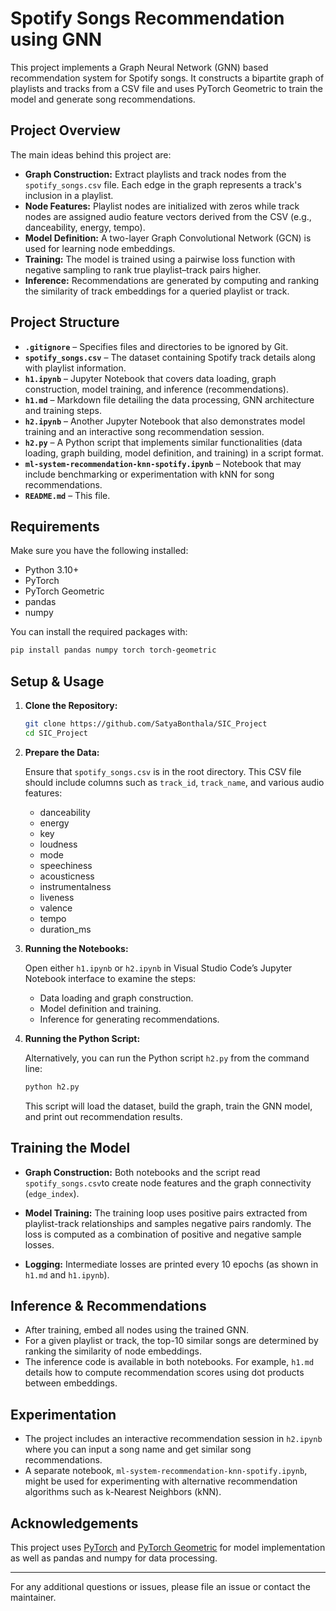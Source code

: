 # Spotify Songs Recommendation using GNN

This project implements a Graph Neural Network (GNN) based recommendation system for Spotify songs. It constructs a bipartite graph of playlists and tracks from a CSV file and uses PyTorch Geometric to train the model and generate song recommendations.

## Project Overview

The main ideas behind this project are:

-   **Graph Construction:** Extract playlists and track nodes from the `spotify_songs.csv` file. Each edge in the graph represents a track's inclusion in a playlist.
-   **Node Features:** Playlist nodes are initialized with zeros while track nodes are assigned audio feature vectors derived from the CSV (e.g., danceability, energy, tempo).
-   **Model Definition:** A two-layer Graph Convolutional Network (GCN) is used for learning node embeddings.
-   **Training:** The model is trained using a pairwise loss function with negative sampling to rank true playlist–track pairs higher.
-   **Inference:** Recommendations are generated by computing and ranking the similarity of track embeddings for a queried playlist or track.

## Project Structure

-   **`.gitignore`** – Specifies files and directories to be ignored by Git.
-   **`spotify_songs.csv`** – The dataset containing Spotify track details along with playlist information.
-   **`h1.ipynb`** – Jupyter Notebook that covers data loading, graph construction, model training, and inference (recommendations).
-   **`h1.md`** – Markdown file detailing the data processing, GNN architecture and training steps.
-   **`h2.ipynb`** – Another Jupyter Notebook that also demonstrates model training and an interactive song recommendation session.
-   **`h2.py`** – A Python script that implements similar functionalities (data loading, graph building, model definition, and training) in a script format.
-   **`ml-system-recommendation-knn-spotify.ipynb`** – Notebook that may include benchmarking or experimentation with kNN for song recommendations.
-   **`README.md`** – This file.

## Requirements

Make sure you have the following installed:

-   Python 3.10+
-   PyTorch
-   PyTorch Geometric
-   pandas
-   numpy

You can install the required packages with:

```sh
pip install pandas numpy torch torch-geometric
```

## Setup & Usage

1. **Clone the Repository:**

    ```sh
    git clone https://github.com/SatyaBonthala/SIC_Project
    cd SIC_Project
    ```

2. **Prepare the Data:**

    Ensure that `spotify_songs.csv` is in the root directory. This CSV file should include columns such as `track_id`, `track_name`, and various audio features:

    - danceability
    - energy
    - key
    - loudness
    - mode
    - speechiness
    - acousticness
    - instrumentalness
    - liveness
    - valence
    - tempo
    - duration_ms

3. **Running the Notebooks:**

    Open either `h1.ipynb` or `h2.ipynb` in Visual Studio Code’s Jupyter Notebook interface to examine the steps:

    - Data loading and graph construction.
    - Model definition and training.
    - Inference for generating recommendations.

4. **Running the Python Script:**

    Alternatively, you can run the Python script `h2.py` from the command line:

    ```sh
    python h2.py
    ```

    This script will load the dataset, build the graph, train the GNN model, and print out recommendation results.

## Training the Model

-   **Graph Construction:** Both notebooks and the script read `spotify_songs.csv`to create node features and the graph connectivity (`edge_index`).

-   **Model Training:** The training loop uses positive pairs extracted from playlist-track relationships and samples negative pairs randomly. The loss is computed as a combination of positive and negative sample losses.
-   **Logging:** Intermediate losses are printed every 10 epochs (as shown in `h1.md` and `h1.ipynb`).

## Inference & Recommendations

-   After training, embed all nodes using the trained GNN.
-   For a given playlist or track, the top-10 similar songs are determined by ranking the similarity of node embeddings.
-   The inference code is available in both notebooks. For example, `h1.md` details how to compute recommendation scores using dot products between embeddings.

## Experimentation

-   The project includes an interactive recommendation session in `h2.ipynb` where you can input a song name and get similar song recommendations.
-   A separate notebook, `ml-system-recommendation-knn-spotify.ipynb`, might be used for experimenting with alternative recommendation algorithms such as k-Nearest Neighbors (kNN).

## Acknowledgements

This project uses [PyTorch](https://pytorch.org) and [PyTorch Geometric](https://pytorch-geometric.readthedocs.io) for model implementation as well as pandas and numpy for data processing.

---

For any additional questions or issues, please file an issue or contact the maintainer.